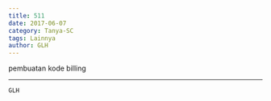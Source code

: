 ```yaml
---
title: 511
date: 2017-06-07
category: Tanya-SC
tags: Lainnya
author: GLH
---
```


pembuatan kode billing

---



`GLH`
